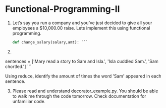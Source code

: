 # Functional-Programming-II


1) Let’s say you run a company and you’ve just decided to give all your employees a $10,000.00 raise. Lets implement this using functional programming. 

   ``` python
   def change_salary(salary,amt): ```

2)   ```python
   sentences = ['Mary read a story to Sam and Isla.',
             'Isla cuddled Sam.',
             'Sam chortled.'] ```

Using reduce, identify the amount of times the word 'Sam' appeared in each sentence. 

3) Please read and understand decorator_example.py. You should be able to walk me through the code tomorrow. Check documentation for unfamiliar code. 

